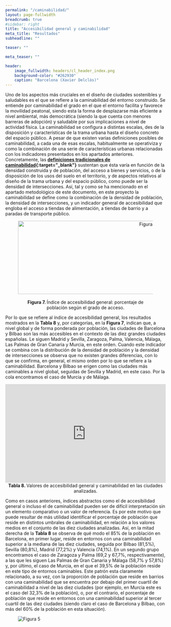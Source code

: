 ```yaml
---
permalink: "/caminabilidad/"
layout: page-fullwidth
breadcrumb: true
#sidebar: right
title: "Accesibilidad general y caminabilidad"
meta_title: "Resultados"
subheadline: ""

teaser: ""

meta_teaser: ""

header:
    image_fullwidth: headers/cl_header_index.png
    background-color: "#262930"
    caption: "Barcelona (Xavier Delclòs)"
---
```


Uno de los aspectos más cruciales en el diseño de ciudades sostenibles y saludables es el que se refiere a la caminabilidad del entorno construido. 
Se entiende por caminabilidad el grado en el que el entorno facilita y favorece la movilidad peatonal, siendo esta la forma de desplazarse más 
eficiente a nivel ambiental, más democrática (siendo la que cuenta con menores barreras de adopción) y saludable por sus implicaciones a nivel 
de actividad física. La caminabilidad se configura a distintas escalas, des de la disposición y características de la trama urbana hasta el 
diseño concreto del espacio público. A pesar de que existen varias definiciones posibles de caminabilidad, a cada una de esas escalas, 
habitualmente se operativiza y como la combinación de una serie de características urbanas relacionadas con los indicadores presentados en los 
apartados anteriores. Concretamente, las **[definiciones tradicionales de caminabilidad](https://pubmed.ncbi.nlm.nih.gov/19406732/){:target="_blank"}** sustentan que ésta varía en función de la densidad construida 
y de población, del acceso a bienes y servicios, o de la disposición de los usos del suelo en el territorio, y de aspectos relativos al diseño de la 
trama urbana y del espacio público, como puede ser la densidad de intersecciones. Así, tal y como se ha mencionado en el apartado metodológico de 
este documento, en este proyecto la caminabilidad se define como la combinación de la densidad de población, la densidad de intersecciones, y un 
indicador general de accesibilidad que engloba el acceso a tiendas de alimentación, a tiendas de barrio y a paradas de transporte público.

<figure>
<!-- Figura 5 -->
<center><img src="https://gratet.github.io/ciudades-leonardo/images/svg_files/figura_7.svg" width="800px" height="230" alt="Figura 3" /></center>
    <figcaption style="text-align: center"><strong> <br>Figura 7. </strong> Índice de accesibilidad general: porcentaje de población según el grado de acceso. </figcaption>
</figure>


Por lo que se refiere al índice de accesibilidad general, los resultados mostrados en la **Tabla 8** y, por categorías, en la **Figura 7**, 
indican que, a nivel global y de forma ponderada por población, las ciudades de Barcelona y Bilbao son las más accesibles en el contexto de las 
diez grandes ciudades españolas. Le siguen Madrid y Sevilla, Zaragoza, Palma, Valencia, Málaga, Las Palmas de Gran Canaria y Murcia, en este orden. 
Cuando este indicador se combina con la distribución de la densidad de población y la densidad de intersecciones se observa que no existen grandes 
diferencias, con lo que se confirma, en general, el mismo orden por lo que se refiere a la caminabilidad. Barcelona y Bilbao se erigen como las 
ciudades más caminables a nivel global, seguidas de Sevilla y Madrid, en este caso. Por la cola encontramos el caso de Murcia y de Málaga.

<center>
<!-- Taula 8 -->
<iframe src="https://gratet.github.io/ciudades-leonardo/tablas/tabla_8.htm" width="100%" height="310" frameborder="0"></iframe>
    <figcaption style="text-align: center"><strong> Tabla 8. </strong> Valores de accesibilidad general y caminabilidad en las ciudades analizadas. </figcaption>
</center>

Como en casos anteriores, índices abstractos como el de accesibilidad general o incluso el de caminabilidad pueden ser de difícil interpretación 
sin un elemento comparativo o un valor de referencia. Es por este motivo que puede resultar de más utilidad identificar el porcentaje de población 
que reside en distintos umbrales de caminabilidad, en relación a los valores medios en el conjunto de las diez ciudades analizadas. Así, en la
mitad derecha de la **Tabla 8** se observa de qué modo el 85% de la población en Barcelona, en primer lugar, reside en entornos con una caminabilidad 
superior a la mediana de las diez ciudades, seguida por Bilbao (81,5%), Sevilla (80,8%), Madrid (77,2%) y Valencia (74,1%). En un segundo grupo 
encontramos el caso de Zaragoza y Palma (69,2 y 67,7%, respectivamente), a las que les siguen Las Palmas de Gran Canaria y Málaga (58,7% y 57,8%) 
y, por último, el caso de Murcia, en el que el 39,5% de la población reside en este tipo de entornos caminables. Este patrón esta claramente 
relacionado, a su vez, con la proporción de población que reside en barrios con una caminabilidad que se encuentra por debajo del primer cuartil 
de caminabilidad a nivel de las diez ciudades (por ejemplo, en Murcia este es el caso del 32,3% de la población), o, por el contrario, el porcentaje 
de población que reside en entornos con una caminabilidad superior al tercer cuartil de las diez ciudades (siendo claro el caso de Barcelona y Bilbao, 
con más del 60% de la población en esta situación).

<figure>
   <img src="https://gratet.github.io/ciudades-leonardo/images/indicadores/indicador-05.png" alt="Figura 5" style="max-width: 100%; display: block; margin: 0 auto;">
</figure>


